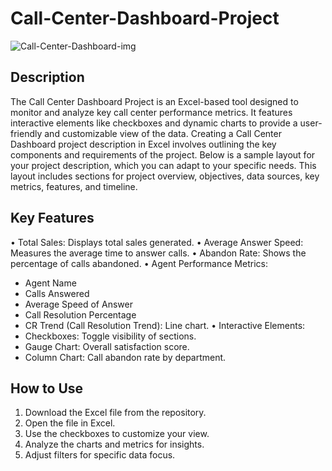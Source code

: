 # Call-Center-Dashboard-Project

![Call-Center-Dashboard-img](https://github.com/prateekrangire/Call-Center-Dashboard-Project/assets/135497067/826ecd17-1781-4f6d-9b46-94bf65e7eda3)

## Description

The Call Center Dashboard Project is an Excel-based tool designed to monitor and analyze key call center performance metrics. It features interactive elements like checkboxes and dynamic charts to provide a user-friendly and customizable view of the data. Creating a Call Center Dashboard project description in Excel involves outlining the key components and requirements of the project. Below is a sample layout for your project description, which you can adapt to your specific needs. This layout includes sections for project overview, objectives, data sources, key metrics, features, and timeline.

## Key Features
• Total Sales: Displays total sales generated. • Average Answer Speed: Measures the average time to answer calls. • Abandon Rate: Shows the percentage of calls abandoned. • Agent Performance Metrics:
-	Agent Name
-	Calls Answered
-	Average Speed of Answer
-	Call Resolution Percentage
-	CR Trend (Call Resolution Trend): Line chart. • Interactive Elements:
-	Checkboxes: Toggle visibility of sections.
-	Gauge Chart: Overall satisfaction score.
-	Column Chart: Call abandon rate by department.
## How to Use
1.	Download the Excel file from the repository.
2.	Open the file in Excel.
3.	Use the checkboxes to customize your view.
4.	Analyze the charts and metrics for insights.
5.	Adjust filters for specific data focus.
